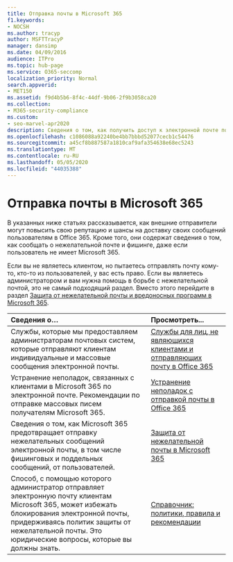 ```yaml
---
title: Отправка почты в Microsoft 365
f1.keywords:
- NOCSH
ms.author: tracyp
author: MSFTTracyP
manager: dansimp
ms.date: 04/09/2016
audience: ITPro
ms.topic: hub-page
ms.service: O365-seccomp
localization_priority: Normal
search.appverid:
- MET150
ms.assetid: f9d4b5b6-8f4c-44df-9b06-2f9b3058ca20
ms.collection:
- M365-security-compliance
ms.custom:
- seo-marvel-apr2020
description: Сведения о том, как получить доступ к электронной почте пользователям в Microsoft 365 в виде внешнего отправителя. Кроме того, Узнайте, как сообщить о нежелательной почте & фишинговых атак от имени внешнего пользователя.
ms.openlocfilehash: c1086088a92240be4bb7bbbd52077cecb1c54476
ms.sourcegitcommit: a45cf8b887587a1810caf9afa354638e68ec5243
ms.translationtype: MT
ms.contentlocale: ru-RU
ms.lasthandoff: 05/05/2020
ms.locfileid: "44035388"
---
```

# <a name="sending-mail-to-microsoft-365"></a>Отправка почты в Microsoft 365

В указанных ниже статьях рассказывается, как внешние отправители могут повысить свою репутацию и шансы на доставку своих сообщений пользователям в Office 365. Кроме того, они содержат сведения о том, как сообщать о нежелательной почте и фишинге, даже если пользователь не имеет Microsoft 365.

Если вы не являетесь клиентом, но пытаетесь отправлять почту кому-то, кто-то из пользователей, у вас есть право. Если вы являетесь администратором и вам нужна помощь в борьбе с нежелательной почтой, это не самый подходящий раздел. Вместо этого перейдите в раздел [Защита от нежелательной почты и вредоносных программ в Microsoft 365](anti-spam-and-anti-malware-protection.md).

|**Сведения о…**|**Просмотреть...**|
|:-----|:-----|
|Службы, которые мы предоставляем администраторам почтовых систем, которые отправляют клиентам индивидуальные и массовые сообщения электронной почты.|[Службы для лиц, не являющихся клиентами и отправляющих почту в Office 365](services-for-non-customers.md)|
|Устранение неполадок, связанных с клиентами в Microsoft 365 по электронной почте. Рекомендации по отправке массовых писем получателям Microsoft 365.|[Устранение неполадок с отправкой почты в Office 365](troubleshooting-mail-sent-to-office-365.md)|
|Сведения о том, как Microsoft 365 предотвращает отправку нежелательных сообщений электронной почты, в том числе фишинговых и поддельных сообщений, от пользователей.|[Защита от нежелательной почты в Microsoft 365](anti-spam-protection.md)|
|Способ, с помощью которого администратор отправляет электронную почту клиентам Microsoft 365, может избежать блокирования электронной почты, придерживаясь политик защиты от нежелательной почты. Это юридические вопросы, которые вы должны знать.|[Справочник: политики, правила и рекомендации](reference-policies-practices-and-guidelines.md)|
